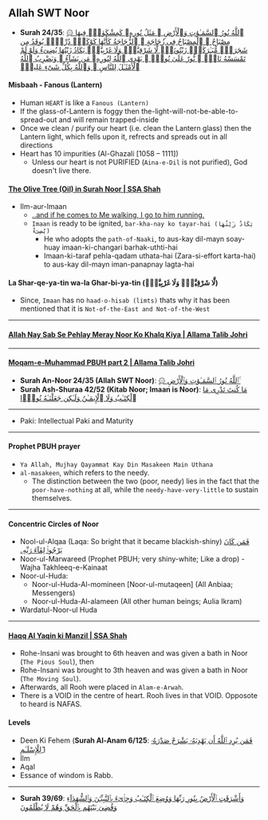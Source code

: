 ## Allah SWT Noor
* __Surah 24/35__: [۞ ٱللَّهُ نُورُ ٱلسَّمَـٰوَٰتِ وَٱلْأَرْضِ ۚ مَثَلُ نُورِهِۦ كَمِشْكَوٰةٍۢ فِيهَا مِصْبَاحٌ ۖ ٱلْمِصْبَاحُ فِى زُجَاجَةٍ ۖ ٱلزُّجَاجَةُ كَأَنَّهَا كَوْكَبٌۭ دُرِّىٌّۭ يُوقَدُ مِن شَجَرَةٍۢ مُّبَـٰرَكَةٍۢ زَيْتُونَةٍۢ لَّا شَرْقِيَّةٍۢ وَلَا غَرْبِيَّةٍۢ يَكَادُ زَيْتُهَا يُضِىٓءُ وَلَوْ لَمْ تَمْسَسْهُ نَارٌۭ ۚ نُّورٌ عَلَىٰ نُورٍۢ ۗ يَهْدِى ٱللَّهُ لِنُورِهِۦ مَن يَشَآءُ ۚ وَيَضْرِبُ ٱللَّهُ ٱلْأَمْثَـٰلَ لِلنَّاسِ ۗ وَٱللَّهُ بِكُلِّ شَىْءٍ عَلِيمٌۭ](https://quran.com/24/35)

#### Misbaah - Fanous (Lantern)
* Human `HEART` is like a `Fanous (Lantern)`
* If the glass-of-Lantern is foggy then the-light-will-not-be-able-to-spread-out and will remain trapped-inside
* Once we clean / purify our heart (i.e. clean the Lantern glass) then the Lantern light, which fells upon it, refrects and spreads out in all directions
* Heart has 10 impurities (Al-Ghazali [1058 – 1111])
   * Unless our heart is not PURIFIED (`Aina-e-Dil` is not purified), God doesn't live there.

#### [The Olive Tree (Oil) in Surah Noor | SSA Shah](https://www.youtube.com/shorts/KQq1DEkEf3g)
* Ilm-aur-Imaan
   * [..and if he comes to Me walking, I go to him running.](https://sunnah.com/bukhari/97/34)
   * `Imaan` is ready to be ignited, `bar-kha-nay ko tayar-hai (يَكَادُ زَيْتُهَا يُضِىٓءُ)`
      * He who adopts the `path-of-Naaki`, to aus-kay dil-mayn soay-huay imaan-ki-changari barhak-uthti-hai 
      * Imaan-ki-taraf pehla-qadam uthata-hai (Zara-si-effort karta-hai) to aus-kay dil-mayn iman-panapnay lagta-hai

#### La Shar-qe-ya-tin wa-la Ghar-bi-ya-tin (لَّا شَرْقِيَّةٍۢ وَلَا غَرْبِيَّةٍۢ)
* Since, `Imaan` has no `haad-o-hisab (limts)` thats why it has been mentioned that it is `Not-of-the-East and Not-of-the-West`

***

#### [Allah Nay Sab Se Pehlay Meray Noor Ko Khalq Kiya | Allama Talib Johri](https://www.youtube.com/watch?v=BXBrWY_3b8g&t=2s)

***

#### [Moqam-e-Muhammad PBUH part 2 | Allama Talib Johri](https://www.youtube.com/watch?v=QWw9uu054L0&t=1s)
* __Surah An-Noor 24/35 (Allah SWT Noor)__: [۞ ٱللَّهُ نُورُ ٱلسَّمَـٰوَٰتِ وَٱلْأَرْضِ ۚ](https://quran.com/24/35)
* __Surah Ash-Shuraa 42/52 (Kitab Noor; Imaan is Noor)__: [مَا كُنتَ تَدْرِى مَا ٱلْكِتَـٰبُ وَلَا ٱلْإِيمَـٰنُ وَلَـٰكِن جَعَلْنَـٰهُ نُورًۭا](https://quran.com/42/52)

***

* Paki: Intellectual Paki and Maturity

***

#### Prophet PBUH prayer
* `Ya Allah, Mujhay Qayammat Kay Din Masakeen Main Uthana`
* `al-masakeen`, which refers to the needy. 
  * The distinction between the two (poor, needy) lies in the fact that the `poor-have-nothing` at all, while the `needy-have-very-little` to sustain themselves.

***

#### Concentric Circles of Noor
* Nool-ul-Alqaa (Laqa: So bright that it became blackish-shiny) [فَمَن كَانَ يَرْجُوا۟ لِقَآءَ رَبِّهِۦ](https://quranwbw.com/18/110)
* Noor-ul-Marwareed (Prophet PBUH; very shiny-white; Like a drop) - Wajha Takhleeq-e-Kainaat
* Noor-ul-Huda:
  * Noor-ul-Huda-Al-momineen [Noor-ul-mutaqeen] (All Anbiaa; Messengers)
  * Noor-ul-Huda-Al-alameen (All other human beings; Aulia Ikram)
* Wardatul-Noor-ul Huda

***

#### [Haqq Al Yaqin ki Manzil | SSA Shah](https://www.youtube.com/watch?v=H3YP83cN4F4)
* Rohe-Insani was brought to 6th heaven and was given a bath in Noor (`The Pious Soul`), then
* Rohe-Insani was brought to 3th heaven and was given a bath in Noor (`The Moving Soul`).
* Afterwards, all Rooh were placed in `Alam-e-Arwah`.
* There is a VOID in the centre of heart. Rooh lives in that VOID. Opposote to heard is NAFAS.

#### Levels
* Deen Ki Fehem (__Surah Al-Anam 6/125__: [فَمَن يُرِدِ ٱللَّهُ أَن يَهْدِيَهُۥ يَشْرَحْ صَدْرَهُۥ لِلْإِسْلَـٰمِ ۖ]())
* Ilm
* Aqal
* Essance of windom is Rabb.

***

* __Surah 39/69__: [وَأَشْرَقَتِ ٱلْأَرْضُ بِنُورِ رَبِّهَا وَوُضِعَ ٱلْكِتَـٰبُ وَجِا۟ىٓءَ بِٱلنَّبِيِّـۧنَ وَٱلشُّهَدَآءِ وَقُضِىَ بَيْنَهُم بِٱلْحَقِّ وَهُمْ لَا يُظْلَمُونَ](https://quran.com/39/69)
